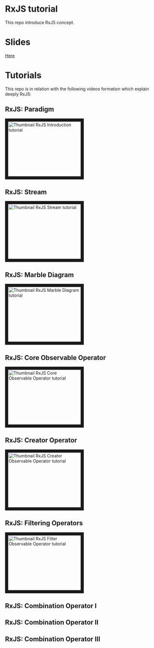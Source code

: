 # RxJS tutorial

This repo introduce RxJS concept.

# Slides

<a href="https://guillaumeunice.github.io/RxJSTutorial/index.html" target="_blank">Here</a>

# Tutorials
This repo is in relation with the following videos formation which explain deeply RxJS:

## RxJS: Paradigm
<a href="http://www.youtube.com/watch?feature=player_embedded&v=dBplQcY3cuo
" target="_blank"><img src="http://img.youtube.com/vi/dBplQcY3cuo/0.jpg"
alt="Thumbnail RxJS Introduction tutorial" width="240" height="180" border="10" /></a>

## RxJS: Stream
<a href="http://www.youtube.com/watch?feature=player_embedded&v=C5CP4oAaROI
" target="_blank"><img src="http://img.youtube.com/vi/C5CP4oAaROI/0.jpg"
alt="Thumbnail RxJS Stream tutorial" width="240" height="180" border="10" /></a>

## RxJS: Marble Diagram
<a href="http://www.youtube.com/watch?feature=player_embedded&v=7zGgNVQYF2k
" target="_blank"><img src="http://img.youtube.com/vi/7zGgNVQYF2k/0.jpg"
alt="Thumbnail RxJS Marble Diagram tutorial" width="240" height="180" border="10" /></a>

## RxJS: Core Observable Operator
<a href="http://www.youtube.com/watch?feature=player_embedded&v=NKGFF4gGnFg
" target="_blank"><img src="http://img.youtube.com/vi/NKGFF4gGnFg/0.jpg"
alt="Thumbnail RxJS Core Observable Operator tutorial" width="240" height="180" border="10" /></a>

## RxJS: Creator Operator
<a href="http://www.youtube.com/watch?feature=player_embedded&v=DknMJkVq1ss
" target="_blank"><img src="http://img.youtube.com/vi/DknMJkVq1ss/0.jpg"
alt="Thumbnail RxJS Creator Observable Operator tutorial" width="240" height="180" border="10" /></a>

## RxJS: Filtering Operators
<a href="http://www.youtube.com/watch?feature=player_embedded&v=FrkfzR0dzv4
" target="_blank"><img src="http://img.youtube.com/vi/FrkfzR0dzv4/0.jpg"
alt="Thumbnail RxJS Filter Observable Operator tutorial" width="240" height="180" border="10" /></a>

## RxJS: Combination Operator I
## RxJS: Combination Operator II
## RxJS: Combination Operator III
